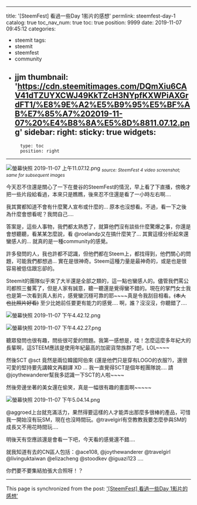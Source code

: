 
---
title: '[SteemFest] 看過一些Day 1影片的感想'
permlink: steemfest-day-1
catalog: true
toc_nav_num: true
toc: true
position: 9999
date: 2019-11-07 09:45:12
categories:
- steemit
tags:
- steemit
- steemfest
- community
- jjm
thumbnail: 'https://cdn.steemitimages.com/DQmXiu6CAV41dTZUYXCWJ49KkTZcH3NYpfKXWPiAXGrdFT1/%E8%9E%A2%E5%B9%95%E5%BF%AB%E7%85%A7%202019-11-07%20%E4%B8%8A%E5%8D%8811.07.12.png'
sidebar:
    right:
        sticky: true
widgets:
    -
        type: toc
        position: right
---


![螢幕快照 2019-11-07 上午11.07.12.png](https://cdn.steemitimages.com/DQmXiu6CAV41dTZUYXCWJ49KkTZcH3NYpfKXWPiAXGrdFT1/%E8%9E%A2%E5%B9%95%E5%BF%AB%E7%85%A7%202019-11-07%20%E4%B8%8A%E5%8D%8811.07.12.png)
<sub>*source: SteemFest 4 video screenshot; same for subsequent images*</sub>

今天忍不住還是關心了一下在曼谷的SteemFest的情況，早上看了下直播，傍晚才把一些片段給看過，本來只是瞧瞧，後來忍不住還是看了一小時左右啊....

我其實都知道不會有什麼驚人宣布或什麼的... 原本也沒想看。不過，看一下之後為什麼會想看呢？我問自己....

答案是，這些人事物，我們都太熟悉了，就算他們沒有談些什麼驚爆之事，你還是會想聽聽，看某某怎麼說，看 @roelandp又在搞什麼笑了... 其實這樣分析起來還蠻感人的... 就真的是一種community的感覺。

許多發問的人，我也許都不認識，但他們都在Steem上，都找得到，他們關心的問題，可能我們都想過... 實在是很神奇。Steem這種力量是最神奇的，或是也是很容易被低估跟忘卻的。

Steemit的團隊似乎來了大半還是全部之類的，這一點也蠻感人的。儘管我們罵公司都照三餐罵了，但是人家有誠意，聽一聽還是覺得蠻不錯的。現在的掌門女士我也是第一次看到真人影片，感覺蠻沉穩可靠的耶~~~~真是令我刮目相看。<del>(本人也比照片好看)</del> 至少比她前任要更有能力的感覺.... 啊，誰？沒沒沒，你聽錯了....

![螢幕快照 2019-11-07 下午4.42.12.png](https://cdn.steemitimages.com/DQmdHMhuqnmwS1P9vyaLVMgqJaQGUVYDHpd8AkvEuqgNAJq/%E8%9E%A2%E5%B9%95%E5%BF%AB%E7%85%A7%202019-11-07%20%E4%B8%8B%E5%8D%884.42.12.png)

![螢幕快照 2019-11-07 下午4.42.27.png](https://cdn.steemitimages.com/DQmYew7vTBBFcbnD2WeEQA73UZYoMNKsFzb1xs2zJRKi631/%E8%9E%A2%E5%B9%95%E5%BF%AB%E7%85%A7%202019-11-07%20%E4%B8%8B%E5%8D%884.42.27.png)

聽眾發問也很有趣，問些很可愛的問題。我第一感想是，哇！怎麼這麼多年紀大的長輩啊，這STEEM應該是使用年紀最高的加密貨幣族群了吧，LOL~~~~

然後SCT @sct 竟然是兩位韓國阿伯來 (還是他們只是穿有LOGO的衣服?)，還很可愛的堅持要先講韓文再翻譯 XD ... 我一直覺得SCT是個年輕團隊說.... 請 @joythewanderer幫我多認識一下SCT的人啦~~~~ 

然後旁邊坐著的美女還在偷笑，真是一幅很有趣的畫面啊~~~~~

![螢幕快照 2019-11-07 下午5.04.14.png](https://cdn.steemitimages.com/DQmbRj3XcLRjeQMmWFFiuZYTcCuDrCf1tRQ2SW6jGQf5cz3/%E8%9E%A2%E5%B9%95%E5%BF%AB%E7%85%A7%202019-11-07%20%E4%B8%8B%E5%8D%885.04.14.png)

@aggroed上台就充滿活力，果然得要這樣的人才能弄出那麼多很棒的產品，可惜我一開始沒有玩SM，現在也沒時間玩。@travelgirl有空教教我要怎麼參與SM的成長又不用花時間玩....

明後天有空應該還是會看一下吧，今天看的感覺還不錯....

就我知道有去的CN區人包括：@ace108, @joythewanderer @travelgirl @livinguktaiwan @elizacheng @stoodkev @iguazi123 ....

你們要不要集結拍張大合照呀！？

- - -

This page is synchronized from the post: ['[SteemFest] 看過一些Day 1影片的感想'](https://steemit.com/@deanliu/steemfest-day-1)
